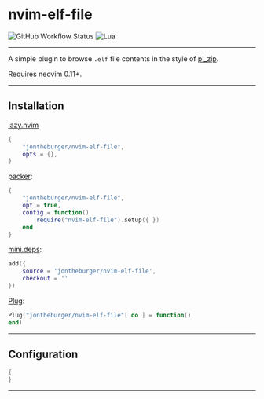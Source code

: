 # nvim-elf-file

![GitHub Workflow Status](https://img.shields.io/github/actions/workflow/status/ellisonleao/nvim-plugin-template/lint-test.yml?branch=main&style=for-the-badge)
![Lua](https://img.shields.io/badge/Made%20with%20Lua-blueviolet.svg?style=for-the-badge&logo=lua)

--------------------------------------------------------------------------------

A simple plugin to browse `.elf` file contents in the style of [pi_zip].

Requires neovim 0.11+.

--------------------------------------------------------------------------------

## Installation

[lazy.nvim]

```lua
{
    "jontheburger/nvim-elf-file",
    opts = {},
}
```

[packer]:

```lua
{
    "jontheburger/nvim-elf-file", 
    opt = true,
    config = function()
        require("nvim-elf-file").setup({ })
    end
}
```

[mini.deps]:

```lua
add({
    source = 'jontheburger/nvim-elf-file',
    checkout = ''
})
```

[Plug]:

```lua
Plug("jontheburger/nvim-elf-file"[ do ] = function()
end)
```

--------------------------------------------------------------------------------

## Configuration

```lua
{
}
```

--------------------------------------------------------------------------------

[pi_zip]: https://neovim.io/doc/user/pi_zip.html
[lazy.nvim]: https://github.com/folke/lazy.nvim
[packer]: https://github.com/wbthomason/packer.nvim
[mini.deps]: https://github.com/echasnovski/mini.deps
[Plug]: https://github.com/junegunn/vim-plug

